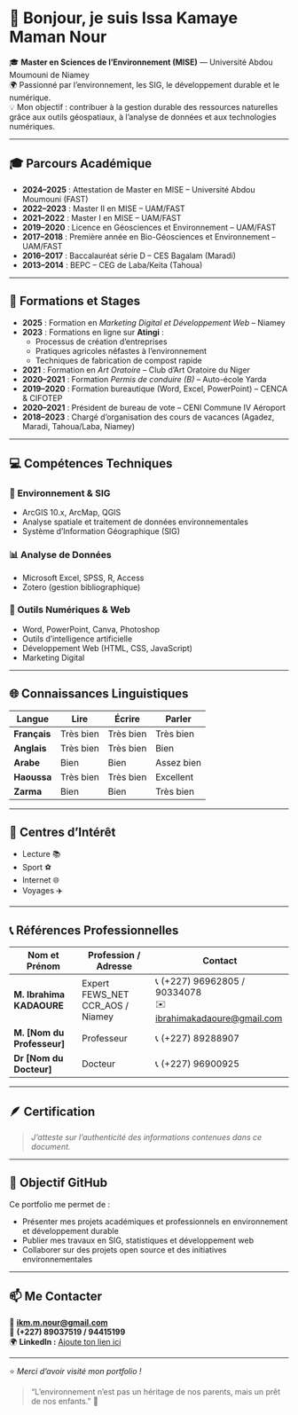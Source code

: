 # 👋 Bonjour, je suis **Issa Kamaye Maman Nour**

🎓 **Master en Sciences de l’Environnement (MISE)** — Université Abdou Moumouni de Niamey  
🌍 Passionné par l’environnement, les SIG, le développement durable et le numérique.  
💡 Mon objectif : contribuer à la gestion durable des ressources naturelles grâce aux outils géospatiaux, à l’analyse de données et aux technologies numériques.

---

## 🎓 Parcours Académique

- **2024–2025** : Attestation de Master en MISE – Université Abdou Moumouni (FAST)
- **2022–2023** : Master II en MISE – UAM/FAST  
- **2021–2022** : Master I en MISE – UAM/FAST  
- **2019–2020** : Licence en Géosciences et Environnement – UAM/FAST  
- **2017–2018** : Première année en Bio-Géosciences et Environnement – UAM/FAST  
- **2016–2017** : Baccalauréat série D – CES Bagalam (Maradi)  
- **2013–2014** : BEPC – CEG de Laba/Keita (Tahoua)

---

## 🧩 Formations et Stages

- **2025** : Formation en *Marketing Digital et Développement Web* – Niamey  
- **2023** : Formations en ligne sur **Atingi** :
  - Processus de création d’entreprises  
  - Pratiques agricoles néfastes à l’environnement  
  - Techniques de fabrication de compost rapide  
- **2021** : Formation en *Art Oratoire* – Club d’Art Oratoire du Niger  
- **2020–2021** : Formation *Permis de conduire (B)* – Auto-école Yarda  
- **2019–2020** : Formation bureautique (Word, Excel, PowerPoint) – CENCA & CIFOTEP  
- **2020–2021** : Président de bureau de vote – CENI Commune IV Aéroport  
- **2018–2023** : Chargé d’organisation des cours de vacances (Agadez, Maradi, Tahoua/Laba, Niamey)

---

## 💻 Compétences Techniques

### 🌿 Environnement & SIG
- ArcGIS 10.x, ArcMap, QGIS  
- Analyse spatiale et traitement de données environnementales  
- Système d’Information Géographique (SIG)

### 📊 Analyse de Données
- Microsoft Excel, SPSS, R, Access  
- Zotero (gestion bibliographique)

### 🧠 Outils Numériques & Web
- Word, PowerPoint, Canva, Photoshop  
- Outils d’intelligence artificielle  
- Développement Web (HTML, CSS, JavaScript)  
- Marketing Digital

---

## 🌐 Connaissances Linguistiques

| Langue  | Lire | Écrire | Parler |
|----------|------|--------|--------|
| **Français** | Très bien | Très bien | Très bien |
| **Anglais**  | Très bien | Très bien | Bien |
| **Arabe**    | Bien | Bien | Assez bien |
| **Haoussa**  | Très bien | Très bien | Excellent |
| **Zarma**    | Bien | Bien | Très bien |

---

## 🎯 Centres d’Intérêt

- Lecture 📚  
- Sport ⚽  
- Internet 🌐  
- Voyages ✈️  

---

## 📞 Références Professionnelles

| Nom et Prénom | Profession / Adresse | Contact |
|----------------|----------------------|----------|
| **M. Ibrahima KADAOURE** | Expert FEWS_NET CCR_AOS / Niamey | 📞 (+227) 96962805 / 90334078 <br> ✉️ ibrahimakadaoure@gmail.com |
| **M. [Nom du Professeur]** | Professeur | 📞 (+227) 89288907 |
| **Dr [Nom du Docteur]** | Docteur | 📞 (+227) 96900925 |

---

## 🪶 Certification

> *J’atteste sur l’authenticité des informations contenues dans ce document.*

---

## 🚀 Objectif GitHub

Ce portfolio me permet de :
- Présenter mes projets académiques et professionnels en environnement et développement durable  
- Publier mes travaux en SIG, statistiques et développement web  
- Collaborer sur des projets open source et des initiatives environnementales  

---

## 📫 Me Contacter

📧 **ikm.m.nour@gmail.com**  
📱 **(+227) 89037519 / 94415199**  
🌍 **LinkedIn :** [Ajoute ton lien ici](#)

---

⭐ *Merci d’avoir visité mon portfolio !*  
> “L’environnement n’est pas un héritage de nos parents, mais un prêt de nos enfants.” 🌱
